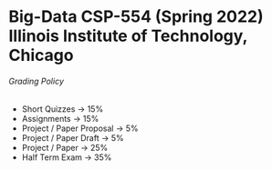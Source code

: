 # Big-Data CSP-554 (Spring 2022) Illinois Institute of Technology, Chicago 

###### Grading Policy

- Short Quizzes	-> 15%            
- Assignments	-> 15%              
- Project / Paper Proposal -> 5%  
- Project / Paper Draft -> 5%     
- Project / Paper -> 25%          
- Half Term Exam -> 35%           
